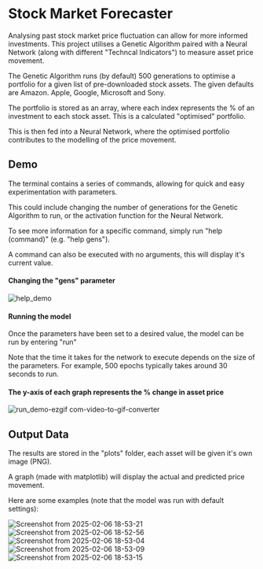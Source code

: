 
# Stock Market Forecaster

Analysing past stock market price fluctuation can allow for more informed investments. This project utilises a Genetic Algorithm paired with a Neural Network (along with different "Techncal Indicators") to measure asset price movement.

The Genetic Algorithm runs (by default) 500 generations to optimise a portfolio for a given list of pre-downloaded stock assets. The given defaults are Amazon. Apple, Google, Microsoft and Sony.

The portfolio is stored as an array, where each index represents the % of an investment to each stock asset. This is a calculated "optimised" portfolio.


This is then fed into a Neural Network, where the optimised portfolio contributes to the modelling of the price movement.



## Demo

The terminal contains a series of commands, allowing for quick and easy experimentation with parameters. 

This could include changing the number of generations for the Genetic Algorithm to run, or the activation function for the Neural Network. 

To see more information for a specific command, simply run "help (command)" (e.g. "help gens").

A command can also be executed with no arguments, this will display it's current value.


#### Changing the "gens" parameter

![help_demo](https://github.com/user-attachments/assets/68070523-20ad-4a3b-8d61-1334c4316f9a)


#### Running the model

Once the parameters have been set to a desired value, the model can be run by entering "run"

Note that the time it takes for the network to execute depends on the size of the parameters. For example, 500 epochs typically takes around 30 seconds to run.

#### The y-axis of each graph represents the % change in asset price

![run_demo-ezgif com-video-to-gif-converter](https://github.com/user-attachments/assets/d6f71752-9617-4bc1-ab6e-795b9e1a5546)

## Output Data

The results are stored in the "plots" folder, each asset will be given it's own image (PNG). 

A graph (made with matplotlib) will display the actual and predicted price movement.

Here are some examples (note that the model was run with default settings):


![Screenshot from 2025-02-06 18-53-21](https://github.com/user-attachments/assets/7cb09d59-68d5-4f30-b768-bfbeec0721e4)
![Screenshot from 2025-02-06 18-52-56](https://github.com/user-attachments/assets/bb200bc3-8061-4d25-b8e9-3ac414d6f7ea)
![Screenshot from 2025-02-06 18-53-04](https://github.com/user-attachments/assets/2033ce47-4899-4926-85a3-cac02ca46dd6)
![Screenshot from 2025-02-06 18-53-09](https://github.com/user-attachments/assets/d1596bde-932c-44f7-81b8-2c60a58cd82b)
![Screenshot from 2025-02-06 18-53-15](https://github.com/user-attachments/assets/5e8607da-1358-4df7-aa8d-b579a1d561ea)
